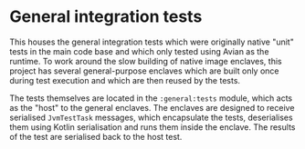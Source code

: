 # General integration tests

This houses the general integration tests which were originally native "unit" tests in the main code base and which only
tested using Avian as the runtime. To work around the slow building of native image enclaves, this project has several
general-purpose enclaves which are built only once during test execution and which are then reused by the tests.

The tests themselves are located in the `:general:tests` module, which acts as the "host" to the general enclaves. The
enclaves are designed to receive serialised `JvmTestTask` messages, which encapsulate the tests, deserialises them using
Kotlin serialisation and runs them inside the enclave. The results of the test are serialised back to the host test.
